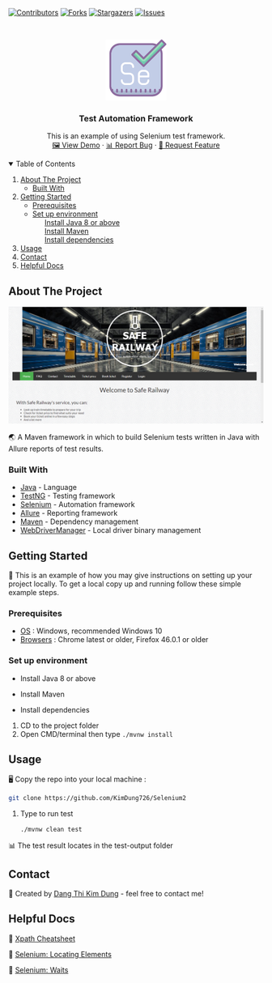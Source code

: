 [![Contributors][contributors-shield]][contributors-url]
[![Forks][forks-shield]][forks-url]
[![Stargazers][stars-shield]][stars-url]
[![Issues][issues-shield]][issues-url]

<!-- PROJECT LOGO -->
<br />
<p align="center">
  <a href="https://github.com/KimDung726/Selenium2">
    <img src="src/main/java/utility/image/logo.png" alt="Logo" width="120" height="120">
  </a>

<h3 align="center">Test Automation Framework</h3>

  <p align="center">
    This is an example of using Selenium test framework.
    <br />
    <a href="https://github.com/KimDung726/Selenium2">🖼 View Demo</a>
    ·
    <a href="https://github.com/KimDung726/Selenium2">📊 Report Bug</a>
    ·
    <a href="https://github.com/KimDung726/Selenium2">🛂 Request Feature</a>
  </p>

<!-- TABLE OF CONTENTS -->
<details open="open">
  <summary>Table of Contents</summary>
  <ol>
    <li>
      <a href="#about-the-project">About The Project</a>
      <ul>
        <li><a href="#built-with">Built With</a></li>
      </ul>
    </li>
    <li>
      <a href="#getting-started">Getting Started</a>
      <ul>
        <li><a href="#prerequisites">Prerequisites</a></li>
        <li>
            <a href="#set-up-environment">Set up environment</a>
            <ul><a href="#install-java-8-or-above">Install Java 8 or above</a></ul>
            <ul><a href="#install-maven">Install Maven</a></ul>
            <ul><a href="#install-dependencies">Install dependencies</a></ul>
        </li>
      </ul>
    </li>
    <li><a href="#usage">Usage</a></li>
    <li><a href="#contact">Contact</a></li>
    <li><a href="#helpful-docs">Helpful Docs</a></li>
  </ol>
</details>


<!-- ABOUT THE PROJECT -->

## About The Project

[![Website need testing][product-screenshot]](http://www.railway.somee.com/Page/HomePage.cshtml)

🌏 A Maven framework in which to build Selenium tests written in Java with Allure reports of test results.


### Built With

* [Java](https://en.wikipedia.org/wiki/Java_(programming_language)) - Language
* [TestNG](https://github.com/cbeust/testng) - Testing framework
* [Selenium](https://github.com/SeleniumHQ/selenium) - Automation framework
* [Allure](https://github.com/allure-framework) - Reporting framework
* [Maven](https://maven.apache.org/) - Dependency management
* [WebDriverManager](https://github.com/bonigarcia/webdrivermanager) - Local driver binary management


<!-- GETTING STARTED -->

## Getting Started

📖 This is an example of how you may give instructions on setting up your project locally. To get a local copy up and
running follow these simple example steps.


### Prerequisites

* [OS](https://www.microsoft.com/en-us/software-download/windows10) : Windows, recommended Windows 10
* [Browsers](https://www.jetbrains.com/idea/download/#section=windows) : Chrome latest or older, Firefox 46.0.1 or older


### Set up environment

- Install Java 8 or above

- Install Maven

- Install dependencies
1. CD to the project folder
2. Open CMD/terminal then type `./mvnw install`


<!-- USAGE -->

## Usage

🖥 Copy the repo into your local machine : 

   ```sh
   git clone https://github.com/KimDung726/Selenium2
   ```

1. Type to run test

   ```sh
   ./mvnw clean test
   ```

📊 The test result locates in the test-output folder


<!-- CONTACT -->

## Contact

📱 Created by [Dang Thi Kim Dung](kimdung726@gmail.com) - feel free to contact me!


<!-- HELPFUL DOCS -->

## Helpful Docs

📑 [Xpath Cheatsheet](https://devhints.io/xpath)

📑 [Selenium: Locating Elements](https://selenium-python.readthedocs.io/locating-elements.html)

📑 [Selenium: Waits](https://selenium-python.readthedocs.io/waits.html)

[contributors-shield]: https://img.shields.io/github/contributors/KimDung726/Selenium2.svg?style=for-the-badge

[contributors-url]: https://github.com/KimDung726/Selenium2/graphs/contributors

[forks-shield]: https://img.shields.io/github/forks/KimDung726/Selenium2.svg?style=for-the-badge

[forks-url]: https://github.com/KimDung726/Selenium2/graphs/network/members

[stars-shield]: https://img.shields.io/github/stars/KimDung726/Selenium2.svg?style=for-the-badge

[stars-url]: https://github.com/KimDung726/Selenium2/graphs/stargazers

[issues-shield]: https://img.shields.io/github/issues/KimDung726/Selenium2.svg?style=for-the-badge

[issues-url]: https://github.com/KimDung726/Selenium2/graphs/issues

[license-shield]: https://img.shields.io/github/license/othneildrew/Best-README-Template.svg?style=for-the-badge

[license-url]:https://github.com/KimDung726/Selenium2/graphs/blob/master/LICENSE.txt

[linkedin-shield]: https://img.shields.io/badge/-LinkedIn-black.svg?style=for-the-badge&logo=linkedin&colorB=555

[product-screenshot]: src/main/java/utility/image/screenshot.png